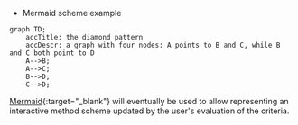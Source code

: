 - Mermaid scheme example

```mermaid
graph TD;
    accTitle: the diamond pattern
    accDescr: a graph with four nodes: A points to B and C, while B and C both point to D
    A-->B;
    A-->C;
    B-->D;
    C-->D;
```
[Mermaid](https://mermaid.js.org/){:target="_blank"} will eventually be used to allow representing an interactive method scheme updated by the user's evaluation of the criteria.
